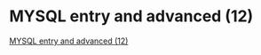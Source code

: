 # MYSQL entry and advanced (12)
[MYSQL entry and advanced (12)](https://aiwithcloud.com/2022/09/19/mysql_entry_and_advanced_12/)